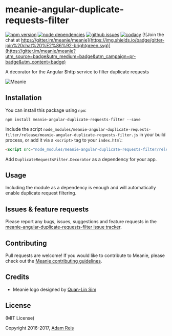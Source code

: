 # meanie-angular-duplicate-requests-filter

[![npm version](https://img.shields.io/npm/v/meanie-angular-duplicate-requests-filter.svg)](https://www.npmjs.com/package/meanie-angular-duplicate-requests-filter)
[![node dependencies](https://david-dm.org/meanie/angular-duplicate-requests-filter.svg)](https://david-dm.org/meanie/angular-duplicate-requests-filter)
[![github issues](https://img.shields.io/github/issues/meanie/angular-duplicate-requests-filter.svg)](https://github.com/meanie/angular-duplicate-requests-filter/issues)
[![codacy](https://img.shields.io/codacy/2267d0906e9e4766a264332be4365050.svg)](https://www.codacy.com/app/meanie/angular-duplicate-requests-filter)
[![Join the chat at https://gitter.im/meanie/meanie](https://img.shields.io/badge/gitter-join%20chat%20%E2%86%92-brightgreen.svg)](https://gitter.im/meanie/meanie?utm_source=badge&utm_medium=badge&utm_campaign=pr-badge&utm_content=badge)

A decorator for the Angular $http service to filter duplicate requests

![Meanie](https://raw.githubusercontent.com/meanie/meanie/master/meanie-logo-full.png)

## Installation

You can install this package using `npm`:

```shell
npm install meanie-angular-duplicate-requests-filter --save
```

Include the script `node_modules/meanie-angular-duplicate-requests-filter/release/meanie-angular-duplicate-requests-filter.js` in your build process, or add it via a `<script>` tag to your `index.html`:

```html
<script src="node_modules/meanie-angular-duplicate-requests-filter/release/meanie-angular-duplicate-requests-filter.js"></script>
```

Add `DuplicateRequestsFilter.Decorator` as a dependency for your app.

## Usage

Including the module as a dependency is enough and will automatically enable duplicate request filtering.

## Issues & feature requests

Please report any bugs, issues, suggestions and feature requests in the [meanie-angular-duplicate-requests-filter issue tracker](https://github.com/meanie/angular-duplicate-requests-filter/issues).

## Contributing

Pull requests are welcome! If you would like to contribute to Meanie, please check out the [Meanie contributing guidelines](https://github.com/meanie/meanie/blob/master/CONTRIBUTING.md).

## Credits

* Meanie logo designed by [Quan-Lin Sim](mailto:quan.lin.sim+meanie@gmail.com)

## License

(MIT License)

Copyright 2016-2017, [Adam Reis](http://adam.reis.nz)
